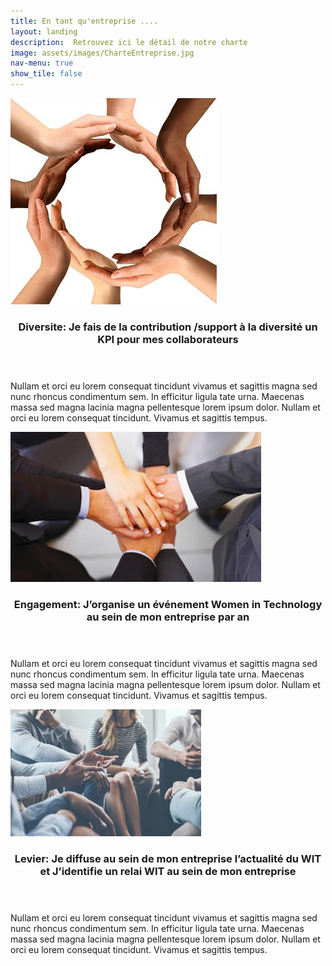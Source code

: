 ```yaml
---
title: En tant qu'entreprise ....
layout: landing
description:  Retrouvez ici le détail de notre charte
image: assets/images/CharteEntreprise.jpg
nav-menu: true
show_tile: false
---
```


<!-- Main -->
<div id="main">

<!-- Two -->
<section id="two" class="spotlights">
	<section>
		<img src="assets/images/diversite.jpg" alt="" data-position="center center" />
		<div class="content">
			<div class="inner">
				<header class="major">
					<h3>Diversite: Je fais de la contribution /support à la diversité un KPI pour mes collaborateurs</h3>
				</header>
				<p>Nullam et orci eu lorem consequat tincidunt vivamus et sagittis magna sed nunc rhoncus condimentum sem. In efficitur ligula tate urna. Maecenas massa sed magna lacinia magna pellentesque lorem ipsum dolor. Nullam et orci eu lorem consequat tincidunt. Vivamus et sagittis tempus.</p>
			</div>
		</div>
	</section>
	<section>
		<img src="assets/images/engagement.jpg" alt="" data-position="center center" />
		<div class="content">
			<div class="inner">
				<header class="major">
					<h3>Engagement: J’organise un événement Women in Technology au sein de mon entreprise par an</h3>
				</header>
				<p>Nullam et orci eu lorem consequat tincidunt vivamus et sagittis magna sed nunc rhoncus condimentum sem. In efficitur ligula tate urna. Maecenas massa sed magna lacinia magna pellentesque lorem ipsum dolor. Nullam et orci eu lorem consequat tincidunt. Vivamus et sagittis tempus.</p>
			</div>
		</div>
	</section>
	<section>
		<a href="generic.html" class="image">
			<img src="assets/images/levier.jpg" alt="" data-position="centre center" />
		</a>
		<div class="content">
			<div class="inner">
				<header class="major">
					<h3>Levier: Je diffuse au sein de mon entreprise l’actualité du WIT et J’identifie un relai WIT au sein de mon entreprise</h3>
				</header>
				<p>Nullam et orci eu lorem consequat tincidunt vivamus et sagittis magna sed nunc rhoncus condimentum sem. In efficitur ligula tate urna. Maecenas massa sed magna lacinia magna pellentesque lorem ipsum dolor. Nullam et orci eu lorem consequat tincidunt. Vivamus et sagittis tempus.</p>
			</div>
		</div>
	</section>
</section>
</div>